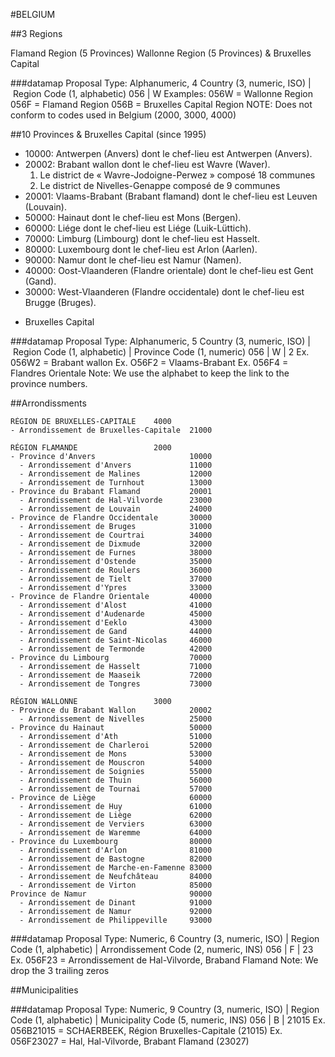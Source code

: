 #BELGIUM

##3 Regions

Flamand Region (5 Provinces)
Wallonne Region (5 Provinces)
& Bruxelles Capital

###datamap Proposal
Type: Alphanumeric, 4
Country (3, numeric, ISO) | Region Code (1, alphabetic)
056 | W
Examples:
056W = Wallonne Region
056F = Flamand Region
056B = Bruxelles Capital Region 
NOTE: Does not conform to codes used in Belgium (2000, 3000, 4000)



##10 Provinces & Bruxelles Capital (since 1995)

- 10000: Antwerpen (Anvers) dont le chef-lieu est Antwerpen (Anvers).
- 20002: Brabant wallon dont le chef-lieu est Wavre (Waver). 
    1. Le district de « Wavre-Jodoigne-Perwez » composé 18 communes
    2. Le district de Nivelles-Genappe composé de 9 communes
- 20001: Vlaams-Brabant (Brabant flamand) dont le chef-lieu est Leuven (Louvain).  
- 50000: Hainaut dont le chef-lieu est Mons (Bergen).
- 60000: Liége dont le chef-lieu est Liége (Luik-Lüttich).
- 70000: Limburg (Limbourg) dont le chef-lieu est Hasselt.
- 80000: Luxembourg dont le chef-lieu est Arlon (Aarlen).
- 90000: Namur dont le chef-lieu est Namur (Namen).
- 40000: Oost-Vlaanderen (Flandre orientale) dont le chef-lieu est Gent (Gand).
- 30000: West-Vlaanderen (Flandre occidentale) dont le chef-lieu est Brugge (Bruges).

+ Bruxelles Capital

###datamap Proposal
Type: Alphanumeric, 5
Country (3, numeric, ISO) | Region Code (1, alphabetic) | Province Code (1, numeric)
056 | W | 2
Ex. 056W2 = Brabant wallon
Ex. O56F2 = Vlaams-Brabant
Ex. 056F4 = Flandres Orientale
Note: We use the alphabet to keep the link to the province numbers.


##Arrondissments

```
RÉGION DE BRUXELLES-CAPITALE	4000
- Arrondissement de Bruxelles-Capitale	21000

RÉGION FLAMANDE					2000
- Province d'Anvers						10000
  - Arrondissement d'Anvers				11000
  - Arrondissement de Malines			12000
  - Arrondissement de Turnhout			13000
- Province du Brabant Flamand			20001
  - Arrondissement de Hal-Vilvorde		23000
  - Arrondissement de Louvain			24000
- Province de Flandre Occidentale		30000
  - Arrondissement de Bruges			31000
  - Arrondissement de Courtrai			34000
  - Arrondissement de Dixmude			32000
  - Arrondissement de Furnes			38000
  - Arrondissement d'Ostende			35000
  - Arrondissement de Roulers			36000
  - Arrondissement de Tielt				37000
  - Arrondissement d'Ypres				33000
- Province de Flandre Orientale			40000
  - Arrondissement d'Alost				41000
  - Arrondissement d'Audenarde			45000
  - Arrondissement d'Eeklo				43000
  - Arrondissement de Gand				44000
  - Arrondissement de Saint-Nicolas		46000
  - Arrondissement de Termonde			42000
- Province du Limbourg					70000
  - Arrondissement de Hasselt			71000
  - Arrondissement de Maaseik			72000
  - Arrondissement de Tongres			73000

RÉGION WALLONNE					3000
- Province du Brabant Wallon			20002
  - Arrondissement de Nivelles			25000
- Province du Hainaut					50000
  - Arrondissement d'Ath				51000
  - Arrondissement de Charleroi			52000
  - Arrondissement de Mons				53000
  - Arrondissement de Mouscron			54000
  - Arrondissement de Soignies			55000
  - Arrondissement de Thuin				56000
  - Arrondissement de Tournai			57000
- Province de Liège						60000
  - Arrondissement de Huy				61000
  - Arrondissement de Liège				62000
  - Arrondissement de Verviers			63000
  - Arrondissement de Waremme			64000
- Province du Luxembourg				80000
  - Arrondissement d'Arlon				81000
  - Arrondissement de Bastogne			82000
  - Arrondissement de Marche-en-Famenne	83000
  - Arrondissement de Neufchâteau		84000
  - Arrondissement de Virton			85000
Province de Namur						90000
  - Arrondissement de Dinant			91000
  - Arrondissement de Namur				92000
  - Arrondissement de Philippeville		93000

```

###datamap Proposal
Type: Numeric, 6
Country (3, numeric, ISO) | Region Code (1, alphabetic) | Arrondissement Code (2, numeric, INS)
056 | F | 23
Ex. 056F23 = Arrondissement de Hal-Vilvorde, Braband Flamand
Note: We drop the 3 trailing zeros


##Municipalities

###datamap Proposal
Type: Numeric, 9
Country (3, numeric, ISO) | Region Code (1, alphabetic) | Municipality Code (5, numeric, INS) 
056 | B | 21015
Ex. 056B21015 = SCHAERBEEK, Région Bruxelles-Capitale (21015)
Ex. 056F23027 = Hal, Hal-Vilvorde, Brabant Flamand (23027)



